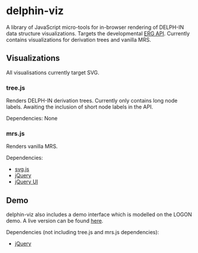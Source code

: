# delphin-viz

A library of JavaScript micro-tools for in-browser rendering of DELPH-IN data
structure visualizations. Targets the developmental
[ERG API](http://moin.delph-in.net/ErgApi). Currently contains visualizations
for derivation trees and vanilla MRS.

## Visualizations

All visualisations currently target SVG. 

### tree.js

Renders DELPH-IN derivation trees. Currently only contains long node
labels. Awaiting the inclusion of short node labels in the API.

Dependencies: None

### mrs.js

Renders vanilla MRS.

Dependencies: 
* [svg.js]
* [jQuery]
* [jQuery UI]


## Demo

delphin-viz also includes a demo interface which is modelled on the LOGON
demo. A live version can be found [here][demo].


Dependencies (not including tree.js and mrs.js dependencies):
* [jQuery]


[svg.js]: http://svgjs.com/
[jQuery]: https://jquery.com/
[jQuery UI]: https://jqueryui.com/
[demo]: http://delph-in.github.io/delphin-viz/demo/
